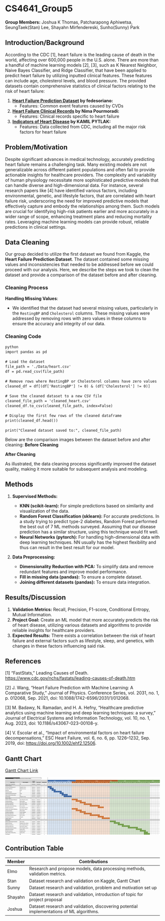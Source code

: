 # CS4641_Group5

**Group Members:** Joshua K Thomas, Patcharapong Aphiwetsa, SeungTaek(Stan) Lee, Shayahn Mirfendereski, Sunho(Sunny) Park

## Introduction/Background

According to the CDC [1], heart failure is the leading cause of death in the world, affecting over 600,000 people in the U.S. alone. There are more than a handful of machine learning models [2], [3], such as K Nearest Neighbor, Naive Bayes Classifier, and Ridge Classifier, that have been applied to predict heart failure by utilizing inputted clinical features. These features can include age, cholesterol levels, and blood pressure. The provided datasets contain comprehensive statistics of clinical factors relating to the risk of heart failure:

1. **[Heart Failure Prediction Dataset](https://www.kaggle.com/datasets/fedesoriano/heart-failure-prediction) by fedesoriano:**
   - Features: Common event features caused by CVDs
2. **[Heart Failure Clinical Records](https://www.kaggle.com/datasets/nimapourmoradi/heart-failure-clinical-records) by Nima Pourmoradi:**
   - Features: Clinical records specific to heart failure
3. **[Indicators of Heart Disease](https://www.kaggle.com/datasets/kamilpytlak/personal-key-indicators-of-heart-disease) by KAMIL PYTLAK:**
   - Features: Data collected from CDC, including all the major risk factors for heart failure

## Problem/Motivation

Despite significant advances in medical technology, accurately predicting heart failure remains a challenging task. Many existing models are not generalizable across different patient populations and often fail to provide actionable insights for healthcare providers. The complexity and variability of human physiology necessitate more sophisticated predictive models that can handle diverse and high-dimensional data. For instance, several research papers like [4] have identified various factors, including environmental, genetic, and lifestyle factors, that are correlated with heart failure risk, underscoring the need for improved predictive models that effectively capture and embody the relationships among them. Such models are crucial for identifying high-risk patients earlier and more accurately in a wider range of scope, enhancing treatment plans and reducing mortality rates. Leveraging machine learning models can provide robust, reliable predictions in clinical settings.

## Data Cleaning

Our group decided to utilize the first dataset we found from Kaggle, the **Heart Failure Prediction Dataset**. The dataset contained some missing values and inconsistencies that needed to be addressed before we could proceed with our analysis. Here, we describe the steps we took to clean the dataset and provide a comparison of the dataset before and after cleaning.

### Cleaning Process
**Handling Missing Values**:
   - We identified that the dataset had several missing values, particularly in the `RestingBP` and `Cholesterol` columns. These missing values were addressed by removing rows with zero values in these columns to ensure the accuracy and integrity of our data.

### Cleaning Code

```
python
import pandas as pd

# Load the dataset
file_path = './Data/heart.csv'
df = pd.read_csv(file_path)

# Remove rows where RestingBP or Cholesterol columns have zero values
cleaned_df = df[(df['RestingBP'] != 0) & (df['Cholesterol'] != 0)]

# Save the cleaned dataset to a new CSV file
cleaned_file_path = 'cleaned_heart.csv'
cleaned_df.to_csv(cleaned_file_path, index=False)

# Display the first few rows of the cleaned dataframe
print(cleaned_df.head())

print("Cleaned dataset saved to:", cleaned_file_path)
```
Below are the comparison images between the dataset before and after cleaning:
**Before Cleaning**

**After Cleaning**

As illustrated, the data cleaning process significantly improved the dataset quality, making it more suitable for subsequent analysis and modeling.

## Methods

1. **Supervised Methods:**
   - **KNN (scikit-learn):** For simple predictions based on similarity and visualization of the data.
   - **Random Forest Classification (sklearn):** For accurate predictions. In a study trying to predict type-2 diabetes, Random Forest performed the best out of 7 ML methods surveyed. Assuming that our disease prediction has a similar structure, using this technique would fit well.
   - **Neural Networks (pytorch):** For handling high-dimensional data with deep learning techniques. NN usually has the highest flexibility and thus can result in the best result for our model.

2. **Data Preprocessing:**
   - **Dimensionality Reduction with PCA:** To simplify data and remove redundant features and improve model performance.
   - **Fill in missing data (pandas):** To ensure a complete dataset.
   - **Joining different datasets (pandas):** To ensure data integration.

## Results/Discussion

1. **Validation Metrics:** Recall, Precision, F1-score, Conditional Entropy, Mutual Information.
2. **Project Goal:** Create an ML model that more accurately predicts the risk of heart disease, utilizing various datasets and algorithms to provide reliable insights for healthcare providers.
3. **Expected Results:** There exists a correlation between the risk of heart failure and external factors such as lifestyle, sleep, and genetics, with changes in these factors influencing said risk.

## References

[1] “FastStats,” Leading Causes of Death. https://www.cdc.gov/nchs/fastats/leading-causes-of-death.htm

[2] J. Wang, “Heart Failure Prediction with Machine Learning: A Comparative Study,” Journal of Physics. Conference Series, vol. 2031, no. 1, p. 012068, Sep. 2021, doi: 10.1088/1742-6596/2031/1/012068.

[3] M. Badawy, N. Ramadan, and H. A. Hefny, “Healthcare predictive analytics using machine learning and deep learning techniques: a survey,” Journal of Electrical Systems and Information Technology, vol. 10, no. 1, Aug. 2023, doi: 10.1186/s43067-023-00108-y.

[4] V. Escolar et al., “Impact of environmental factors on heart failure decompensations,” ESC Heart Failure, vol. 6, no. 6, pp. 1226–1232, Sep. 2019, doi: https://doi.org/10.1002/ehf2.12506.

## Gantt Chart

[Gantt Chart Link](https://docs.google.com/spreadsheets/d/1hMPUnIPTwdgqIaGhtbohadbrvBnN5f_r/edit?usp=sharing&ouid=114437293637701873553&rtpof=true&sd=true)

![Gantt Chart](GitHub_Pages/Images/CS4641_Gantt_Chart.png)

## Contribution Table

| Member   | Contributions                                                                               |
|----------|---------------------------------------------------------------------------------------------|
| Elmo     | Research and propose models, data processing methods, validation metrics.                   |
| Stan     | Dataset research and validation on Kaggle, Gantt Chart                                      |
| Sunny    | Dataset research and validation, problem and motivation set up                              |
| Shayahn  | Dataset research and validation, introduction of topic for project proposal                 |
| Joshua   | Dataset research and validation, discovering potential implementations of ML algorithms.    |
